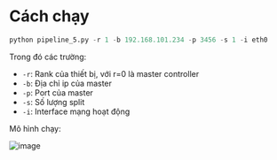 # Cách chạy

```python
python pipeline_5.py -r 1 -b 192.168.101.234 -p 3456 -s 1 -i eth0
```

Trong đó các trường:
- `-r`: Rank của thiết bị, với r=0 là master controller
- `-b`: Địa chỉ ip của master
- `-p`: Port của master
- `-s`: Số lượng split 
- `-i`: Interface mạng hoạt động

Mô hình chạy:

![image](https://github-production-user-asset-6210df.s3.amazonaws.com/95759699/325295167-d886ef0b-4648-4daa-9444-de7802a4dc0a.png?X-Amz-Algorithm=AWS4-HMAC-SHA256&X-Amz-Credential=AKIAVCODYLSA53PQK4ZA%2F20240425%2Fus-east-1%2Fs3%2Faws4_request&X-Amz-Date=20240425T021316Z&X-Amz-Expires=300&X-Amz-Signature=afa4ce3ad544182bdb8fdee1759c38bd9b53fcaa90cf5b91c4ea06000a895186&X-Amz-SignedHeaders=host&actor_id=83150815&key_id=0&repo_id=570033267)
